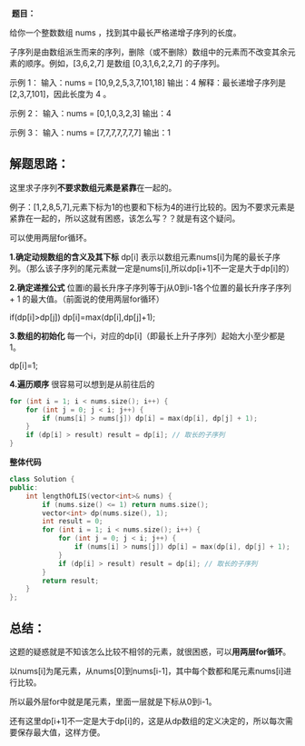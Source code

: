 ﻿​
**题目：**

给你一个整数数组 nums ，找到其中最长严格递增子序列的长度。

子序列是由数组派生而来的序列，删除（或不删除）数组中的元素而不改变其余元素的顺序。例如，[3,6,2,7] 是数组 [0,3,1,6,2,2,7] 的子序列。

示例 1： 输入：nums = [10,9,2,5,3,7,101,18] 输出：4 解释：最长递增子序列是 [2,3,7,101]，因此长度为 4 。

示例 2： 输入：nums = [0,1,0,3,2,3] 输出：4

示例 3： 输入：nums = [7,7,7,7,7,7,7] 输出：1

## 解题思路：

这里求子序列**不要求数组元素是紧靠**在一起的。

例子：[1,2,8,5,7],元素下标为1的也要和下标为4的进行比较的。因为不要求元素是紧靠在一起的，所以这就有困惑，该怎么写？？就是有这个疑问。

可以使用两层for循环。

**1.确定动规数组的含义及其下标**
dp[i] 表示以数组元素nums[i]为尾的最长子序列。（那么该子序列的尾元素就一定是nums[i],所以dp[i+1]不一定是大于dp[i]的）

**2.确定递推公式**
位置i的最长升序子序列等于j从0到i-1各个位置的最长升序子序列 + 1 的最大值。（前面说的使用两层for循环）

if(dp[i]>dp[j])  dp[i]=max(dp[i],dp[j]+1);

**3.数组的初始化**
每一个i，对应的dp[i]（即最长上升子序列）起始大小至少都是1。

dp[i]=1;

**4.遍历顺序**
很容易可以想到是从前往后的

```cpp
for (int i = 1; i < nums.size(); i++) {
    for (int j = 0; j < i; j++) {
        if (nums[i] > nums[j]) dp[i] = max(dp[i], dp[j] + 1);
    }
    if (dp[i] > result) result = dp[i]; // 取长的子序列
}
```

 **整体代码**

```cpp
class Solution {
public:
    int lengthOfLIS(vector<int>& nums) {
        if (nums.size() <= 1) return nums.size();
        vector<int> dp(nums.size(), 1);
        int result = 0;
        for (int i = 1; i < nums.size(); i++) {
            for (int j = 0; j < i; j++) {
                if (nums[i] > nums[j]) dp[i] = max(dp[i], dp[j] + 1);
            }
            if (dp[i] > result) result = dp[i]; // 取长的子序列
        }
        return result;
    }
};
```

 

## 总结：

这题的疑惑就是不知该怎么比较不相邻的元素，就很困惑，可以**用两层for循环**。

以nums[i]为尾元素，从nums[0]到nums[i-1]，其中每个数都和尾元素nums[i]进行比较。

所以最外层for中就是尾元素，里面一层就是下标从0到i-1。

还有这里dp[i+1]不一定是大于dp[i]的，这是从dp数组的定义决定的，所以每次需要保存最大值，这样方便。

​
